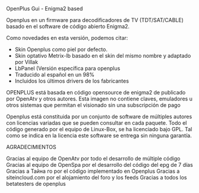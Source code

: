 OpenPlus Gui - Enigma2 based

Openplus en un firmware para decodificadores de TV (TDT/SAT/CABLE) basado en el software de código abierto Enigma2.

Como novedades en esta versión, podemos citar:

 - Skin Openplus como piel por defecto.
 - Skin optativo Metrix-lb basado en el skin del mismo nombre y adaptado por Villak
 - LbPanel (Versión específica para openplus
 - Traducido al español en un 98%
 - Incluidos los últimos drivers de los fabricantes


OPENPLUS está basada en código opensource de enigma2 de publicado por OpenAtv y otros autores.
Esta imagen no contiene claves, emuladores u otros sistemas que permitan el visionado sin una subscripción de pago

Openplus está constituida por un conjunto de software de múltiples autores con licencias variadas que se pueden consultar en cada paquete.
Todo el código generado por el equipo de Linux-Box, se ha licenciado bajo GPL.
Tal como se indica en la licencia este software se entrega sin ninguna garantía.

AGRADECIMIENTOS

Gracias al equipo de OpenAtv por todo el desarrollo de múltiple código
Gracias  al equipo de OpenSpa por el desarrollo del código del epg de 7 días
Gracias a Тайна го por el código implementado en Openplus
Gracias a siteincloud.com por el alojamiento del foro y los feeds
Gracias a todos los betatesters de openplus